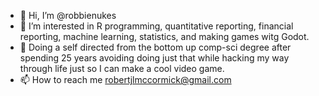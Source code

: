- 👋 Hi, I’m @robbienukes
- 👀 I’m interested in R programming, quantitative reporting, financial reporting, machine learning, statistics, and making games witg Godot.
- 🌱 Doing a self directed from the bottom up comp-sci degree after spending 25 years avoiding doing just that while hacking my way through life just so I can make a cool video game.
- 📫 How to reach me robertjlmccormick@gmail.com

<!---
robbienukes/robbienukes is a ✨ special ✨ repository because its `README.md` (this file) appears on your GitHub profile.
You can click the Preview link to take a look at your changes.
--->
